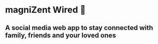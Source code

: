 # magniZent Wired 🚀

## A social media web app to stay connected with family, friends and your loved ones